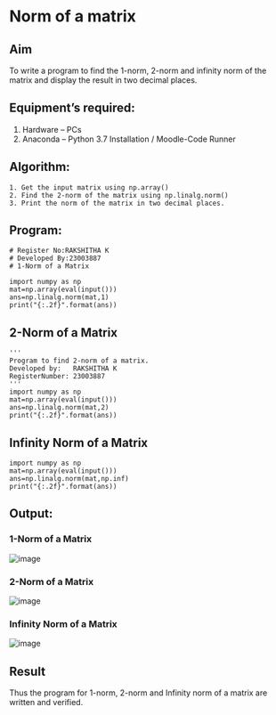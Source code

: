 # Norm of a matrix
## Aim
To write a program to find the 1-norm, 2-norm and infinity norm of the matrix and display the result in two decimal places.
## Equipment’s required:
1.	Hardware – PCs
2.	Anaconda – Python 3.7 Installation / Moodle-Code Runner
## Algorithm:
	1. Get the input matrix using np.array()   
    2. Find the 2-norm of the matrix using np.linalg.norm()
	3. Print the norm of the matrix in two decimal places.
## Program:
~~~
# Register No:RAKSHITHA K
# Developed By:23003887
# 1-Norm of a Matrix

import numpy as np
mat=np.array(eval(input()))
ans=np.linalg.norm(mat,1)
print("{:.2f}".format(ans))
~~~
## 2-Norm of a Matrix
~~~
'''
Program to find 2-norm of a matrix.
Developed by:   RAKSHITHA K 
RegisterNumber: 23003887
'''
import numpy as np
mat=np.array(eval(input()))
ans=np.linalg.norm(mat,2)
print("{:.2f}".format(ans))
~~~
## Infinity Norm of a Matrix
~~~
import numpy as np
mat=np.array(eval(input()))
ans=np.linalg.norm(mat,np.inf)
print("{:.2f}".format(ans))
~~~
## Output:


### 1-Norm of a Matrix
![image](https://github.com/RakshithaK11/Norm-of-a-matrix/assets/139336455/b1fcf8c6-35ef-4bf6-a4b7-f606e30fe318)


### 2-Norm of a Matrix
![image](https://github.com/RakshithaK11/Norm-of-a-matrix/assets/139336455/ca664f89-3d9e-4600-aa09-104ff5cbd3af)


### Infinity Norm of a Matrix
![image](https://github.com/RakshithaK11/Norm-of-a-matrix/assets/139336455/cc0ea21f-e1fd-4824-b9a8-46ab7312642c)


## Result
Thus the program for 1-norm, 2-norm and Infinity norm of a matrix are written and verified.
